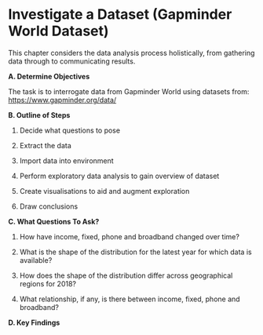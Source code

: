 # Investigate a Dataset (Gapminder World Dataset)

This chapter considers the data analysis process holistically, from gathering data through to communicating results. 

 **A. Determine Objectives**
 
The task is to interrogate data from Gapminder World using datasets from:
https://www.gapminder.org/data/

**B. Outline of Steps** 

1. Decide what questions to pose

2. Extract the data  

3. Import data into environment  

4. Perform exploratory data analysis to gain overview of dataset

5. Create visualisations to aid and augment exploration 

6. Draw conclusions


**C. What Questions To Ask?**

1. How have income, fixed, phone and broadband changed over time?

2. What is the shape of the distribution for the latest year for which data is available?

3. How does the shape of the distribution differ across geographical regions for 2018?

4. What relationship, if any, is there between income, fixed, phone and broadband?

**D. Key Findings**

